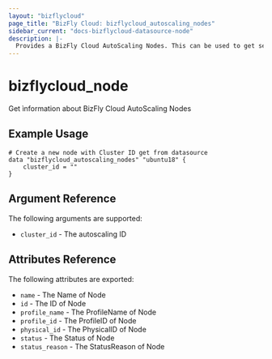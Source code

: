 ```yaml
---
layout: "bizflycloud"
page_title: "BizFly Cloud: bizflycloud_autoscaling_nodes"
sidebar_current: "docs-bizflycloud-datasource-node"
description: |-
  Provides a BizFly Cloud AutoScaling Nodes. This can be used to get server detail from physical id.
---
```


# bizflycloud\_node

Get ìnformation about BizFly Cloud AutoScaling Nodes 

## Example Usage

```hcl
# Create a new node with Cluster ID get from datasource
data "bizflycloud_autoscaling_nodes" "ubuntu18" {
    cluster_id = ""
}

```

## Argument Reference

The following arguments are supported:

* `cluster_id` - The autoscaling ID

## Attributes Reference

The following attributes are exported:

* `name` - The Name of Node
* `id` - The ID of Node
* `profile_name` - The ProfileName of Node
* `profile_id` - The ProfileID of Node
* `physical_id` - The PhysicalID of Node
* `status` - The Status of Node
* `status_reason` - The StatusReason of Node